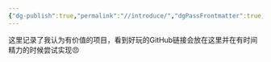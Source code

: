 ```yaml
---
{"dg-publish":true,"permalink":"//introduce/","dgPassFrontmatter":true,"created":"2024-01-27T01:42:56.174+08:00","updated":"2024-01-27T01:44:42.652+08:00"}
---
```


这里记录了我认为有价值的项目，看到好玩的GitHub链接会放在这里并在有时间精力的时候尝试实现😠
